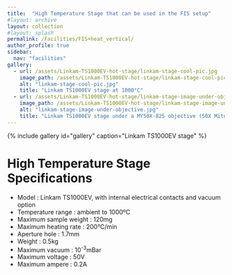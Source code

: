 ```yaml
---
title:  "High Temperature Stage that can be used in the FIS setup"
#layout: archive
layout: collection
#layout: splash
permalink: /Facilities/FIS+heat_vertical/
author_profile: true
sidebar:
  nav: "facilities"
gallery:
  - url: /assets/Linkam-TS1000EV-hot-stage/linkam-stage-cool-pic.jpg
    image_path: /assets/Linkam-TS1000EV-hot-stage/linkam-stage-cool-pic.jpg
    alt: "linkam-stage-cool-pic.jpg"
    title: "Linkam TS1000EV stage at 1000°C"
  - url: /assets/Linkam-TS1000EV-hot-stage/linkam-stage-image-under-objective.jpg
    image_path: /assets/Linkam-TS1000EV-hot-stage/linkam-stage-image-under-objective.jpg
    alt: "linkam-stage-image-under-objective.jpg"
    title: "Linkam TS1000EV stage under a MY50X-825 objective (50X Mitutoyo Plan Apochromat Objective, 480 - 1800 nm, 0.42 NA, 17.0 mm WD)"
---
```

{% include gallery id="gallery" caption="Linkam TS1000EV stage" %}

# High Temperature Stage Specifications

- Model : Linkam TS1000EV, with internal electrical contacts and vacuum option
- Temperature range : ambient to 1000ºC
- Maximum sample weight : 120mg
- Maximum heating rate : 200°C/min
- Aperture hole : 1.7mm
- Weight : 0.5kg
- Maximum vacuum : 10<sup>-3</sup>mBar
- Maximum voltage : 50V
- Maximum ampere : 0.2A

<!-- {% include gallery id="gallery" layout="" caption="Fourier Image Spectroscopy setup" %} -->
<!-- {% include gallery id="gallery" layout="" caption="This is a half gallery layout example." %} -->

<!--<figure style="width: 100%" class="align-left">
  <img src="{{ site.url }}{{ site.baseurl }}/assets/FIS/FIS-setup-visible.png">
</figure> 

<figure style="width: 50%" class="align-left">
  <img src="{{ site.url }}{{ site.baseurl }}/assets/FIS/FIS-setup-visible-top.jpg">
</figure> 
<figure style="width: 50%" class="align-left">
  <img src="{{ site.url }}{{ site.baseurl }}/assets/FIS/FIS-setup-IR-top.jpg">
</figure> 
<figure style="width: 50%" class="align-left">
  <img src="{{ site.url }}{{ site.baseurl }}/assets/FIS/FIS-setup-visible-bottom.jpg">
</figure> 
<figure style="width: 50%" class="align-left">
  <img src="{{ site.url }}{{ site.baseurl }}/assets/FIS/FIS-setup-IR-bottom.jpg">
</figure> -->

